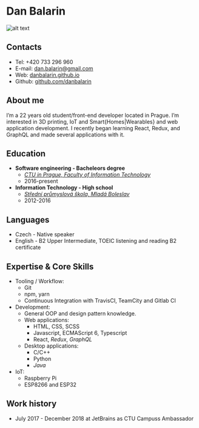 # Dan Balarin

![alt text](https://avatars2.githubusercontent.com/u/8071168?s=460&v=4 "Dan Balarin")

## Contacts
 - Tel: +420 733 296 960
 - E-mail: [dan.balarin@gmail.com](mailto:dan.balarin@gmail.com)
 - Web: [danbalarin.github.io](https://danbalarin.github.io)
 - Github: [github.com/danbalarin](https://github.com/danbalarin)

## About me
I’m a 22 years old student/front-end developer located in Prague. I’m interested in 3D printing, IoT and Smart{Homes|Wearables} and web application development. I recently began learning React, Redux, and GraphQL and made several applications with it.

## Education
  - **Software engineering - Bacheleors degree**
    - [*CTU in Prague, Faculty of Information Technology*](https://fit.cvut.cz/en)
    - 2016-present
  - **Information Technology - High school**
    - [*Střední průmyslová škola, Mladá Boleslav*](https://www.spsmb.cz/english-version/)
    - 2012-2016

## Languages
  - Czech - Native speaker
  - English - B2 Upper Intermediate, TOEIC listening and reading B2 certificate

## Expertise & Core Skills
  - Tooling / Workflow:
    - Git
    - npm, yarn
    - Continuous Integration with TravisCI, TeamCity and Gitlab CI
  - Development:
    - General OOP and design pattern knowledge.
    - Web applications:
      - HTML, CSS, SCSS
      - Javascript, ECMAScript 6, Typescript
      - React, *Redux*, *GraphQL*
    - Desktop applications:
      - C/C++
      - Python
      - *Java*
  - IoT:
    - Raspberry Pi
    - ESP8266 and ESP32 

## Work history
  - July 2017 - December 2018 at JetBrains as CTU Campuss Ambassador